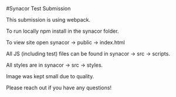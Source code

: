 #Synacor Test Submission

This submission is using webpack.

To run locally npm install in the synacor folder.

To view site open synacor -> public -> index.html

All JS (including test) files can be found in synacor -> src -> scripts.

All styles are in synacor -> src -> styles.

Image was kept small due to quality.

Please reach out if you have any questions!
